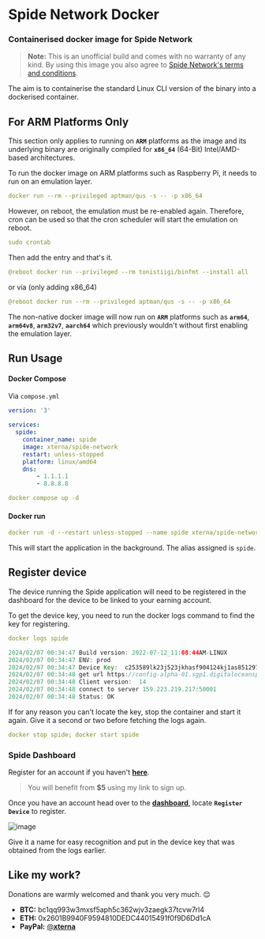 # Spide Network Docker

### Containerised docker image for Spide Network

>**Note:** This is an unofficial build and comes with no warranty of any kind. By using this image you also agree to [Spide Network's terms and conditions](https://spide.network/terms-of-use.html).

The aim is to containerise the standard Linux CLI version of the binary into a dockerised container.

## For ARM Platforms Only
This section only applies to running on **`ARM`** platforms as the image and its underlying binary are originally compiled for **`x86_64`** (64-Bit) Intel/AMD-based architectures.

To run the docker image on ARM platforms such as Raspberry Pi, it needs to run on an emulation layer.

```yaml
docker run --rm --privileged aptman/qus -s -- -p x86_64
```

However, on reboot, the emulation must be re-enabled again. Therefore, cron can be used so that the cron scheduler will start the emulation on reboot.

```yaml
sudo crontab
```

Then add the entry and that's it.

```yaml
@reboot docker run --privileged --rm tonistiigi/binfmt --install all
```
or via (only adding x86_64)
```yaml
@reboot docker run --rm --privileged aptman/qus -s -- -p x86_64
```

The non-native docker image will now run on **`ARM`** platforms such as **`arm64`**, **`arm64v8`**, **`arm32v7`**, **`aarch64`** which previously wouldn't without first enabling the emulation layer.

## Run Usage
#### Docker Compose
Via `compose.yml`
```yaml
version: '3'

services:
  spide:
    container_name: spide
    image: xterna/spide-network
    restart: unless-stopped
    platform: linux/amd64
    dns:
        - 1.1.1.1
        - 8.8.8.8
```
```yaml
docker compose up -d
```

#### Docker run
```yaml
docker run -d --restart unless-stopped --name spide xterna/spide-network
```
This will start the application in the background. The alias assigned is `spide`.

## Register device
The device running the Spide application will need to be registered in the dashboard for the device to be linked to your earning account.

To get the device key, you need to run the docker logs command to find the key for registering.

```yaml
docker logs spide
```
```groovy
2024/02/07 00:34:47 Build version: 2022-07-12_11:08:44AM-LINUX
2024/02/07 00:34:47 ENV: prod
2024/02/07 00:34:47 Device Key:  c253589lk23j523jkhasf904124kj1as8512972215kljasd04asd9085124as3r
2024/02/07 00:34:48 get url https://config-alpha-01.sgp1.digitaloceanspaces.com/client_config_prod_v0.1.json content length 517
2024/02/07 00:34:48 Client version:  14
2024/02/07 00:34:48 connect to server 159.223.219.217:50001
2024/02/07 00:34:48 Status: OK
```
If for any reason you can't locate the key, stop the container and start it again. Give it a second or two before fetching the logs again.
```yaml
docker stop spide; docker start spide
```
### Spide Dashboard
Register for an account if you haven't [**here**](https://spide.network/register.html?c315ee).
>You will benefit from **$5** using my link to sign up.

Once you have an account head over to the [**dashboard**](https://spide.network/network.html), locate **`Register Device`** to register.

![image](https://github.com/XternA/spide-network/assets/9136075/834613f2-4eb6-45d7-8789-b84a197a8dda)

Give it a name for easy recognition and put in the device key that was obtained from the logs earlier.

## Like my work?
Donations are warmly welcomed and thank you very much. 😌
- **BTC:** bc1qq993w3mxsf5aph5c362wjv3zaegk37tcvw7rl4
- **ETH:** 0x2601B9940F9594810DEDC44015491f0f9D6Dd1cA
- **PayPal:** [@**xterna**](https://paypal.me/xterna)
